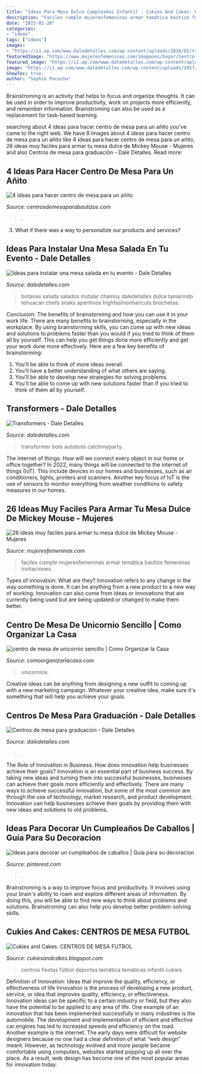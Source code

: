 ```yaml
---
title: "Ideas Para Mesa Dulce Cumpleaños Infantil : Cukies And Cakes: Centros De Mesa Futbol"
description: "Faciles cumple mujeresfemeninas armar temática bautizo femeninas invitaciones"
date: "2023-01-26"
categories:
- "ideas"
tags: ["ideas"]
images:
- "https://i1.wp.com/www.daledetalles.com/wp-content/uploads/2016/02/transformers12.jpg"
featuredImage: "https://www.mujeresfemeninas.com/imagenes/hogar/Centro-De-Mesas-De-Mickey.jpg"
featured_image: "https://i1.wp.com/www.daledetalles.com/wp-content/uploads/2016/02/transformers12.jpg"
image: "https://i1.wp.com/www.daledetalles.com/wp-content/uploads/2017/06/graduacion-centros-de-mesa9.jpg?resize=483%2C720"
ShowToc: true
author: "Sophie Pacocha"
---
```



Brainstroming is an activity that helps to focus and organize thoughts. It can be used in order to improve productivity, work on projects more efficiently, and remember information. Brainstroming can also be used as a replacement for task-based learning.

	

		
searching about 4 ideas para hacer centro de mesa para un añito you've came to the right web. We have 8 Images about 4 ideas para hacer centro de mesa para un añito like 4 ideas para hacer centro de mesa para un añito, 26 ideas muy faciles para armar tu mesa dulce de Mickey Mouse - Mujeres and also Centros de mesa para graduación - Dale Detalles. Read more:
		
    
## 4 Ideas Para Hacer Centro De Mesa Para Un Añito

<img loading=lazy src="https://centrosdemesaparabautizos.com/wp-content/uploads/2020/12/centro-de-mesa-para-un-anito-de-nina.jpg" onerror="this.onerror=null;this.src='https://tse4.mm.bing.net/th?id=OIP.7rpyacp1RtbZGsytMeQNngAAAA&amp;pid=15.1';" alt="4 ideas para hacer centro de mesa para un añito">

_Source: centrosdemesaparabautizos.com_

>. 

	

3. What if there was a way to personalize our products and services?

    
## Ideas Para Instalar Una Mesa Salada En Tu Evento - Dale Detalles

<img loading=lazy src="https://i2.wp.com/www.daledetalles.com/wp-content/uploads/2016/08/mesa-salada2.jpg?resize=500%2C616" onerror="this.onerror=null;this.src='https://tse2.mm.bing.net/th?id=OIP.gRU2z0esIO48iu3ZcNe4zAHaJH&amp;pid=15.1';" alt="Ideas para instalar una mesa salada en tu evento - Dale Detalles">

_Source: daledetalles.com_

>botanas salada salados instalar chamoy daledetalles dulce tamarindo tehuacan chefs snaks aperitivos highfashionhaircuts brochetas. 

	

Conclusion: The benefits of brainstorming and how you can use it in your work life.
There are many benefits to brainstorming, especially in the workplace. By using brainstorming skills, you can come up with new ideas and solutions to problems faster than you would if you tried to think of them all by yourself. This can help you get things done more efficiently and get your work done more effectively. Here are a few key benefits of brainstorming:
1. You’ll be able to think of more ideas overall.
2. You’ll have a better understanding of what others are saying.
3. You’ll be able to develop new strategies for solving problems.
4. You’ll be able to come up with new solutions faster than if you tried to think of them all by yourself.

    
## Transformers - Dale Detalles

<img loading=lazy src="https://i1.wp.com/www.daledetalles.com/wp-content/uploads/2016/02/transformers12.jpg" onerror="this.onerror=null;this.src='https://tse1.mm.bing.net/th?id=OIP.mgh8r8I4pyYXUh3L1WVk9gHaFj&amp;pid=15.1';" alt="Transformers - Dale Detalles">

_Source: daledetalles.com_

>transformer bots autobots catchmyparty. 

	

The internet of things: How will we connect every object in our home or office together?
In 2022, many things will be connected to the internet of things (IoT). This include devices in our homes and businesses, such as air conditioners, lights, printers and scanners. Another key focus of IoT is the use of sensors to monitor everything from weather conditions to safety measures in our homes.

    
## 26 Ideas Muy Faciles Para Armar Tu Mesa Dulce De Mickey Mouse - Mujeres

<img loading=lazy src="https://www.mujeresfemeninas.com/imagenes/hogar/Centro-De-Mesas-De-Mickey.jpg" onerror="this.onerror=null;this.src='https://tse4.mm.bing.net/th?id=OIP.fyEjf3Lm5UBde6UcGYhQoQHaLD&amp;pid=15.1';" alt="26 ideas muy faciles para armar tu mesa dulce de Mickey Mouse - Mujeres">

_Source: mujeresfemeninas.com_

>faciles cumple mujeresfemeninas armar temática bautizo femeninas invitaciones. 

	

Types of innovation: What are they?
Innovation refers to any change in the way something is done. It can be anything from a new product to a new way of working. Innovation can also come from ideas or innovations that are currently being used but are being updated or changed to make them better.

    
## Centro De Mesa De Unicornio Sencillo | Como Organizar La Casa

<img loading=lazy src="https://comoorganizarlacasa.com/wp-content/uploads/2018/02/centro-de-mesa-de-unicornio-sencillo.jpg" onerror="this.onerror=null;this.src='https://tse1.mm.bing.net/th?id=OIP.IaZQVkEb6TLwXxaqZ9NkagHaJ4&amp;pid=15.1';" alt="centro de mesa de unicornio sencillo | Como Organizar la Casa">

_Source: comoorganizarlacasa.com_

>unicornios. 

	

Creative ideas can be anything from designing a new outfit to coming up with a new marketing campaign. Whatever your creative idea, make sure it's something that will help you achieve your goals.

    
## Centros De Mesa Para Graduación - Dale Detalles

<img loading=lazy src="https://i1.wp.com/www.daledetalles.com/wp-content/uploads/2017/06/graduacion-centros-de-mesa9.jpg?resize=483%2C720" onerror="this.onerror=null;this.src='https://tse1.mm.bing.net/th?id=OIP.JULiFP-zZSbQ8YCZzeOxaQHaLC&amp;pid=15.1';" alt="Centros de mesa para graduación - Dale Detalles">

_Source: daledetalles.com_

>. 

	

The Role of Innovation in Business: How does innovation help businesses achieve their goals?
Innovation is an essential part of business success. By taking new ideas and turning them into successful businesses, businesses can achieve their goals more efficiently and effectively. There are many ways to achieve successful innovation, but some of the most common are through the use of technology, market research, and product development. Innovation can help businesses achieve their goals by providing them with new ideas and solutions to old problems.

    
## Ideas Para Decorar Un Cumpleaños De Caballos | Guía Para Su Decoracion

<img loading=lazy src="https://i.pinimg.com/736x/5d/c9/c9/5dc9c937a53d66282c9c52fe09acb30b.jpg" onerror="this.onerror=null;this.src='https://tse2.mm.bing.net/th?id=OIP.z3YDKn52IU_1VcIWVWMSGgHaJ6&amp;pid=15.1';" alt="Ideas para decorar un cumpleaños de caballos | Guía para su decoracion">

_Source: pinterest.com_

>. 

	

Brainstroming is a way to improve focus and productivity. It involves using your brain's ability to roam and explore different areas of information. By doing this, you will be able to find new ways to think about problems and solutions. Brainstroming can also help you develop better problem-solving skills.

    
## Cukies And Cakes: CENTROS DE MESA FUTBOL

<img loading=lazy src="http://2.bp.blogspot.com/_dDFByuP91D4/TJAv_exeutI/AAAAAAAAAcw/cSzPBxlC5G0/s1600/DSC03533.jpg" onerror="this.onerror=null;this.src='https://tse1.mm.bing.net/th?id=OIP.hOj9nw6wY4rGuC8n3ug1OwHaLO&amp;pid=15.1';" alt="Cukies and Cakes: CENTROS DE MESA FUTBOL">

_Source: cukiesandcakes.blogspot.com_

>centros fiestas fútbol deportes temática temáticas infantil cukies. 

	

Definition of Innovation: Ideas that improve the quality, efficiency, or effectiveness of life
Innovation is the process of developing a new product, service, or idea that improves quality, efficiency, or effectiveness. Innovation ideas can be specific to a certain industry or field, but they also have the potential to be applied to any area of life. 
One example of an innovation that has been implemented successfully in many industries is the automobile. The development and implementation of efficient and effective car engines has led to increased speeds and efficiency on the road. Another example is the internet. The early days were difficult for website designers because no one had a clear definition of what “web design” meant. However, as technology evolved and more people became comfortable using computers, websites started popping up all over the place. As a result, web design has become one of the most popular areas for innovation today.

